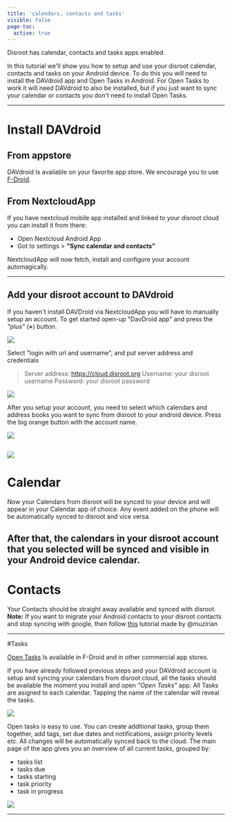 ```yaml
---
title: 'calendars, contacts and tasks'
visible: false
page-toc:
  active: true
---
```


Disroot has calendar, contacts and tasks apps enabled.

In this tutorial we'll show you how to setup and use your disroot calendar, contacts and tasks on your Android device.
To do this you will need to install the DAVdroid app and Open Tasks in Android.
For Open Tasks to work it will need DAVdroid to also be installed, but if you just want to sync your calendar or contacts you don't need to install Open Tasks.


----------
# Install DAVdroid
## From appstore
DAVdroid Is available on your favorite app store. We encourage you to use [F-Droid](https://f-droid.org/).

## From NextcloudApp
If you have nextcloud mobile app installed and linked to your disroot cloud you can install it from there:
 - Open Nextcloud Android App
 - Got to settings > **"Sync calendar and contacts"**

 NextcloudApp will now fetch, install and configure your account automagically.

 ---------------

## Add your disroot account to DAVdroid

If you haven't install DAVDroid via NextcloudApp you will have to manually setup an account.
To get started open-up "DavDroid app" and press the *"plus"* (**+**) button.

![](nextcloud_davdroid1.jpeg)


Select "login with url and username", and put server address and credentials

> Server address: https://cloud.disroot.org
> Username: your disroot username
> Password: your disroot password


![](nextcloud_davdroid2.jpeg)

After you setup your account, you need to select which calendars and address books you want to sync from disroot to your android device.
Press the big orange button with the account name.

![](nextcloud_davdroid3.jpeg)

![](nextcloud_davdroid4.jpeg)
-------------------

# Calendar
Now your Calendars from disroot will be synced to your device and will appear in your Calendar app of choice. Any event added on the phone will be automatically synced to disroot and vice versa.

After that, the calendars in your disroot account that you selected will be synced and visible in your Android device calendar.
---------------------
# Contacts
Your Contacts should be straight away available and synced with disroot.
**Note:**
If you want to migrate your Android contacts to your disroot contacts and stop syncing with google, then follow [this](https://forum.disroot.org/t/syncing-android-with-owncloud/186) tutorial made by @muzirian

---------------------
#Tasks

[Open Tasks](https://f-droid.org/packages/org.dmfs.tasks/) Is available in F-Droid and in other commercial app stores.

If you have already followed previous steps and your DAVdroid account is setup and syncing your calendars from disroot cloud, all the tasks should be available the moment you install and open *"Open Tasks"* app.
All Tasks are asigned to each calendar. Tapping the name of the calendar will reveal the tasks.

![](nextcloud_tasks1.jpeg)

Open tasks is easy to use. You can create additional tasks, group them together, add tags, set due dates and notifications, assign priority levels etc.
All changes will be automatically synced back to the cloud. The main page of the app gives you an overview of all current tasks, grouped by:
* tasks list
* tasks due
* tasks starting
* task priority
* task in progress

![](nextcloud_tasks2.jpeg)

-----------------------
